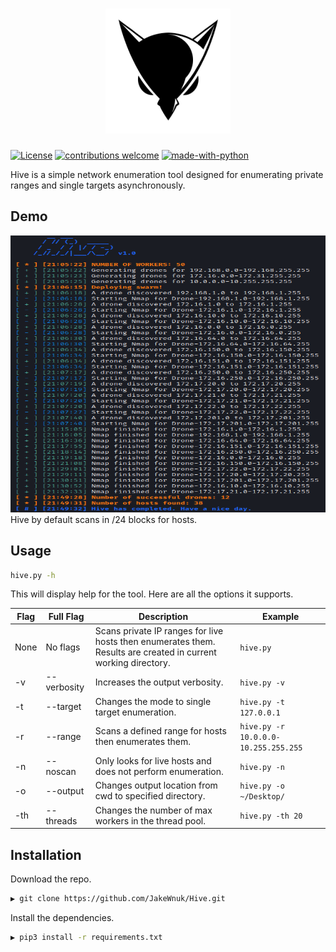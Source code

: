 <h1 align="center">
  <img src="static/logo_sm.png" alt="nuclei" width="200px"></a>
  <br>
</h1>

[![License](https://img.shields.io/badge/license-MIT-_red.svg)](https://opensource.org/licenses/MIT)
[![contributions welcome](https://img.shields.io/badge/contributions-welcome-brightgreen.svg?style=flat)](https://github.com/JakeWnuk/Hive/issues)
[![made-with-python](http://forthebadge.com/images/badges/made-with-python.svg)](https://www.python.org/)

Hive is a simple network enumeration tool designed for enumerating private ranges and single targets asynchronously.

## Demo

<img src="https://raw.githubusercontent.com/JakeWnuk/Hive/master/static/demo.png" alt="" height=443 width=666px>
Hive by default scans in /24 blocks for hosts.

## Usage

```sh
hive.py -h
```

This will display help for the tool. Here are all the options it supports.

|Flag |  Full Flag                   |Description  |Example|
|-----|-----------------------|-------------------------------------------------------|-------------------------------|
|None | No flags | Scans private IP ranges for live hosts then enumerates them. Results are created in current working directory. |`hive.py`|
|-v | --verbosity |Increases the output verbosity. |`hive.py -v`|
|-t | --target |Changes the mode to single target enumeration. |`hive.py -t 127.0.0.1`|
|-r | --range |Scans a defined range for hosts then enumerates them. |`hive.py -r 10.0.0.0-10.255.255.255`|
|-n | --noscan |Only looks for live hosts and does not perform enumeration. |`hive.py -n`|
|-o | --output |Changes output location from cwd to specified directory.  |`hive.py -o ~/Desktop/`|
|-th | --threads |Changes the number of max workers in the thread pool.   |`hive.py -th 20`|

## Installation

Download the repo.

```sh
▶ git clone https://github.com/JakeWnuk/Hive.git
```

Install the dependencies.

```sh
▶ pip3 install -r requirements.txt
```
